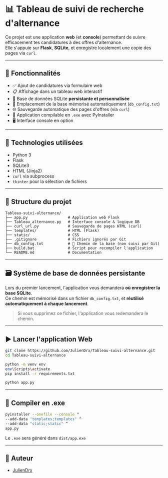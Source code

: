 # 📊 Tableau de suivi de recherche d'alternance

Ce projet est une application **web** (et **console**) permettant de suivre efficacement tes candidatures à des offres d'alternance.  
Elle s'appuie sur **Flask**, **SQLite**, et enregistre localement une copie des pages via `curl`.

---

## 🚀 Fonctionnalités

- ✅ Ajout de candidatures via formulaire web
- 📋 Affichage dans un tableau web interactif
- 💾 Base de données SQLite **persistante et personnalisée**
- 📂 Emplacement de la base mémorisé automatiquement (`db_config.txt`)
- 🌐 Sauvegarde automatique des pages d'offres (via `curl`)
- 🧱 Application compilable en `.exe` avec PyInstaller
- 🖥️ Interface console en option

---

## 🧰 Technologies utilisées

- Python 3
- Flask
- SQLite3
- HTML (Jinja2)
- `curl` via subprocess
- `tkinter` pour la sélection de fichiers

---

## 📁 Structure du projet

```
Tableau-suivi-alternance/
├── app.py                  # Application web Flask
├── Tableau_alternance.py   # Interface console & logique DB
├── curl_url.py             # Sauvegarde de pages HTML (curl)
├── templates/              # HTML (Flask)
├── static/                 # CSS
├── .gitignore              # Fichiers ignorés par Git
├── db_config.txt           # 📌 Chemin de la base (non suivi par Git)
├── build.bat               # Script pour recompiler l'application
└── README.md               # Documentation
```

---

## 🗃️ Système de base de données persistante

Lors du premier lancement, l'application vous demandera **où enregistrer la base SQLite**.  
Ce chemin est mémorisé dans un fichier `db_config.txt`, et **réutilisé automatiquement à chaque lancement**.

> Si vous supprimez ce fichier, l'application vous redemandera le chemin.

---

## ▶️ Lancer l'application Web

```bash
git clone https://github.com/JulienDrx/Tableau-suivi-alternance.git
cd Tableau-suivi-alternance

python -m venv env
env\Scripts\activate
pip install -r requirements.txt

python app.py
```

---

## 🧱 Compiler en .exe

```bash
pyinstaller --onefile --console ^
--add-data "templates;templates" ^
--add-data "static;static" ^
app.py
```

Le `.exe` sera généré dans `dist/app.exe`

---

## 🙋 Auteur

- [JulienDrx](https://github.com/JulienDrx)